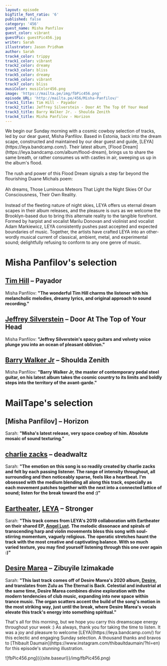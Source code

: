 ```yaml
---
layout: episode
bigTitle_font_ratio: '6'
published: false
category: '456'
guest_name: Misha Panfilov
guest_color: vibrant
guestPic: guestPic456.jpg
writer: Sarah
illustrator: Jason Pridham
author: Sarah
track4_color: trippy
track1_color: vibrant
track2_color: dreamy
track3_color: bliss
track5_color: dreamy
track6_color: vibrant
track7_color: bliss
musiColor: musiColor456.png
image: 'https://mailta.pe/img/fbPic456.png'
episode_URL: 'http://mailta.pe/456/Misha-Panfilov/'
track1_title: Tim Hill - Payador
track2_title: Jeffrey Silverstein - Door At The Top Of Your Head
track3_title: Barry Walker Jr. - Shoulda Zenith
track4_title: Misha Panfilov - Horizon
---
```

<p id="introduction">We begin our Sunday morning with a cosmic cowboy selection of tracks, led by our dear guest, Misha Panfilov. Based in Estonia, 
  back into the dream scape, constructed and maintained by our dear guest and guide, [LEYA](https://leya.bandcamp.com/). Their latest album, [Flood Dream](https://leya.bandcamp.com/album/flood-dream), brings us to share the same breath, or rather consumes us with castles in air, sweeping us up in the album's flood.  
<br> <br>
The rush and power of this Flood Dream signals a step far beyond the flourishing Duane Michals poem: 
<br> <br>
Ah dreams,
Those Luminous Meteors
That Light the Night Skies
Of Our Consciousness, 
Their Own Reality. 
<br> <br>
Instead of the fleeting nature of night skies, LEYA offers us eternal dream scapes in their album releases, and the pleasure is ours as we welcome the Brooklyn-based duo to bring this alternate reality to the tangible forefront. Formed by harpist and vocalist Marilu Donovan and violinist and vocalist Adam Markiewicz, LEYA consistently pushes past accepted and expected boundaries of music. Together, the artists have crafted LEYA into an other-wordly musical current of classical, ambient, metal, and experimental sound; delightfully refusing to conform to any one genre of music. 
</p>


# Misha Panfilov's selection

## [Tim Hill](https://praisedog.bandcamp.com/) – Payador
Misha Panfilov: **"**The wonderful Tim Hill charms the listener with his melancholic melodies, dreamy lyrics, and original approach to sound recording.**"**

## [Jeffrey Silverstein](https://anaroxanne.bandcamp.com/album/because-of-a-flower-2) – Door At The Top of Your Head
Misha Panfilov: **"**Jeffrey Silverstein's spacy guitars and velvety voice plunge you into an ocean of pleasant oblivion.**"**

## [Barry Walker Jr](https://martelo.bandcamp.com/) – Shoulda Zenith
Misha Panfilov: **"**Barry Walker Jr, the master of contemporary pedal steel guitar, on his latest album takes the cosmic country to its limits and boldly steps into the territory of the avant-garde.**"**

# MailTape's selection

## [Misha Panfilov] – Horizon
Sarah: **"**Misha's latest release, very space cowboy of him. Absolute mosaic of sound texturing.**"**

## [charlie zacks](https://soundcloud.com/charliezacks) – deadwaltz
Sarah: **"**The emotion on this song is so readily created by charlie zacks and felt by each passing listener. The range of intensity throughout, all surrounding and then noticeably sparse, feels like a heartbeat. I'm obsessed with the medium blending all along this track, especially as each movement patches together with the next into a connected lattice of sound; listen for the break toward the end :)**"**

## [Eartheater](https://eartheater.bandcamp.com/), [LEYA](https://leya.bandcamp.com/) – Stronger
Sarah: **"**This track comes from LEYA's 2019 collaboration with Eartheater on their shared EP, [Angel Lust](https://eartheater.bandcamp.com/album/angel-lust). The melodic dissonace and spirals of transcending harp and violin movements bless this song with soul-stirring momentum, vaguely religious. The operatic stretches haunt the track with the most creative and captivating balance. With so much varied texture, you may find yourself listening through this one over again :)**"**

## [Desire Marea](https://desiremarea.bandcamp.com/releases) – Zibuyile Izimakade
Sarah: **"**This last track comes off of Desire Marea's 2020 album, [Desire](https://desiremarea.bandcamp.com/album/desire), and translates from Zulu as The Eternal is Back. Celestial and industrial at the same time, Desire Marea combines divine exploration with the modern tendencies of club music, expanding into new space within trance music. The organ scatters accent the build of the song's motion in the most striking way, just until the break, where Desire Marea's vocals elevate this track's energy into something spiritual.**"** 

<p id="outroduction">That's all for this morning, but we hope you carry this dreamscape energy throughout your week :) As always, thank you for taking the time to listen. It was a joy and pleasure to welcome [LEYA](https://leya.bandcamp.com/) for this eclectic and engaging Sunday selection. A thousand thanks and bravos to [Thibault Daumain](https://www.instagram.com/thibaultdaumain/?hl=en) for this episode's stunning illustration.
</p>
![fbPic456.png]({{site.baseurl}}/img/fbPic456.png)
